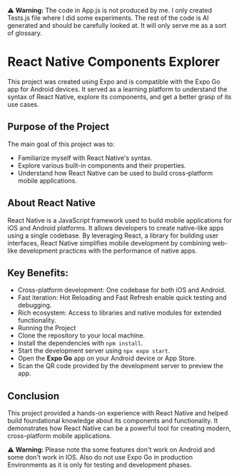 ⚠️ **Warning:** The code in App.js is not produced by me. I only created Tests.js file where I did some experiments. The rest of the code is AI generated and should be carefully looked at. It will only serve me as a sort of glossary.

# React Native Components Explorer
This project was created using Expo and is compatible with the Expo Go app for Android devices. It served as a learning platform to understand the syntax of React Native, explore its components, and get a better grasp of its use cases.

## Purpose of the Project
The main goal of this project was to:

- Familiarize myself with React Native's syntax.
- Explore various built-in components and their properties.
- Understand how React Native can be used to build cross-platform mobile applications.

## About React Native
React Native is a JavaScript framework used to build mobile applications for iOS and Android platforms. It allows developers to create native-like apps using a single codebase. By leveraging React, a library for building user interfaces, React Native simplifies mobile development by combining web-like development practices with the performance of native apps.

## Key Benefits:
- Cross-platform development: One codebase for both iOS and Android.
- Fast iteration: Hot Reloading and Fast Refresh enable quick testing and debugging.
- Rich ecosystem: Access to libraries and native modules for extended functionality.
- Running the Project
- Clone the repository to your local machine.
- Install the dependencies with `npm install`.
- Start the development server using `npx expo start`.
- Open the **Expo Go** app on your Android device or App Store.
- Scan the QR code provided by the development server to preview the app.

## Conclusion
This project provided a hands-on experience with React Native and helped build foundational knowledge about its components and functionality. It demonstrates how React Native can be a powerful tool for creating modern, cross-platform mobile applications.

⚠️ **Warning:** Please note tha some features don't work on Android and some don't work in IOS. Also do not use Expo Go in production Environments as it is only for testing and development phases.
